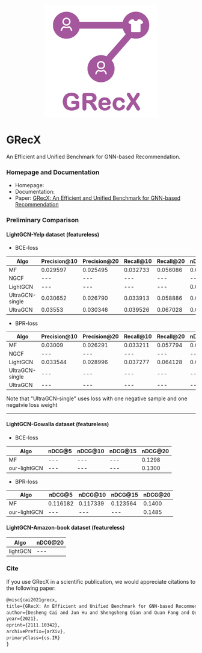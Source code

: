 <p align="center">
<img src="GRecX_LOGO_SQUARE.png" width="300"/>
</p>

# GRecX
An Efficient and Unified Benchmark for GNN-based Recommendation.

### Homepage and Documentation

+ Homepage: []()
+ Documentation: []()
+ Paper: [GRecX: An Efficient and Unified Benchmark for GNN-based Recommendation](https://arxiv.org/pdf/2111.10342.pdf)


### Preliminary Comparison


#### LightGCN-Yelp dataset (featureless)

[comment]: <> (| Algo | nDCG@20 | recall@20 | precision@20 |)

[comment]: <> (| --- | --- | --- | --- | )

[comment]: <> (| NGCF | 0.04118 | 0.02302 | 0.05034 |)

[comment]: <> (| lightGCN| 0.05260 | 0.06397 | 0.02876 |)

[comment]: <> (| UltraGCN &#40;oc&#41; | 0.03408 | 0.04154 | 0.01928 |)

[comment]: <> (| our-UltraGCN | 0.03540 | --- | --- |)

[comment]: <> (Note that: oc means orignal code with negative_num=1  and negative_weight=1. )

* BCE-loss

[comment]: <> (| Algo | nDCG@5 | nDCG@10 | nDCG@15 | nDCG@20 |)

[comment]: <> (| --- | --- | --- | --- | --- |)

[comment]: <> (| MF| 0.031168 | 0.033510 | 0.037817 | 0.042061 &#40;epoch:1300&#41; |)

[comment]: <> (| our-lightGCN| 0.034872 | 0.037350 | 0.041520 | 0.045872 &#40;epoch:1300&#41; |)

| Algo | Precision@10 | Precision@20 | Recall@10 | Recall@20 | nDCG@10 | nDCG@20 |
| --- | --- | --- | --- | --- | --- | --- |
| MF |  0.029597 | 0.025495 | 0.032733 | 0.056086 | 0.037332  | 0.045805 |
| NGCF | --- | --- | --- | --- | --- | --- |
| LightGCN | --- | --- | --- | --- | 0.037350 | 0.045872 |
| UltraGCN-single | 0.030652 |  0.026790 | 0.033913 | 0.058886 | 0.038576 | 0.047766 |
| UltraGCN | 0.03553 |  0.030346 | 0.039526 | 0.067028 | 0.045365 | 0.055376 |

* BPR-loss

[comment]: <> (| Algo | nDCG@5 | nDCG@10 | nDCG@15 | nDCG@20 |)

[comment]: <> (| --- | --- | --- | --- | --- |)

[comment]: <> (| MF| 0.034672 | 0.037321 | 0.041864 | 0.046112 |)

[comment]: <> (| our-lightGCN| 0.040223 | 0.042649 | 0.047568 | 0.052569 &#40;epoch:760&#41; |)


| Algo | Precision@10 | Precision@20 | Recall@10 | Recall@20 | nDCG@10 | nDCG@20 |
| --- | --- | --- | --- | --- | --- | --- |
| MF |  0.03009 | 0.026291 | 0.033211 | 0.057794 | 0.038203 | 0.047216 |
| NGCF | --- | --- | --- | --- | --- | --- |
| LightGCN | 0.033544 | 0.028996 | 0.037277 | 0.064128 | 0.042907 | 0.052667 |
| UltraGCN-single | --- | --- | --- | --- | --- | --- |
| UltraGCN | --- | --- | --- | --- | --- | --- |

Note that "UltraGCN-single" uses loss with one negative sample and one negatvie loss weight

***

#### LightGCN-Gowalla dataset (featureless)

[comment]: <> (| Algo | nDCG@20 | recall@20 | precision@20 |)

[comment]: <> (| --- | --- | --- | --- | )

[comment]: <> (| NGCF | 0.11804 | 0.14375 | 0.04404 |)

[comment]: <> (| lightGCN| 0.15271 | 0.17801 | 0.05474 |)

[comment]: <> (| UltraGCN &#40;oc&#41; | 0.10846 | 0.12202 | 0.03826 |)

[comment]: <> (Note that: oc means orignal code with negative_num=1  and negative_weight=1.)


* BCE-loss

| Algo | nDCG@5 | nDCG@10 | nDCG@15 | nDCG@20 |
| --- | --- | --- | --- | --- |
| MF| --- | --- | --- | 0.1298 |
| our-lightGCN| --- | --- | --- | 0.1300 |


* BPR-loss

| Algo | nDCG@5 | nDCG@10 | nDCG@15 | nDCG@20 |
| --- | --- | --- | --- | --- |
| MF| 0.116182 | 0.117339 | 0.123564 | 0.1400 |
| our-lightGCN| --- | --- | --- | 0.1485 |


#### LightGCN-Amazon-book dataset (featureless)

| Algo | nDCG@20 |
| --- | --- | 
| lightGCN| --- |



### Cite

If you use GRecX in a scientific publication, we would appreciate citations to the following paper:

```html
@misc{cai2021grecx,
title={GRecX: An Efficient and Unified Benchmark for GNN-based Recommendation},
author={Desheng Cai and Jun Hu and Shengsheng Qian and Quan Fang and Quan Zhao and Changsheng Xu},
year={2021},
eprint={2111.10342},
archivePrefix={arXiv},
primaryClass={cs.IR}
}
```